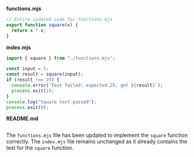 **functions.mjs**

```js
// Entire updated code for functions.mjs
export function square(x) {
  return x * x;
}
```

**index.mjs**

```js
import { square } from "./functions.mjs";

const input = 5;
const result = square(input);
if (result !== 25) {
  console.error(`Test failed: expected 25, got ${result}`);
  process.exit(1);
}
console.log("Square test passed");
process.exit(0);
```

**README.md**

```
```

The `functions.mjs` file has been updated to implement the `square` function correctly. The `index.mjs` file remains unchanged as it already contains the test for the `square` function.